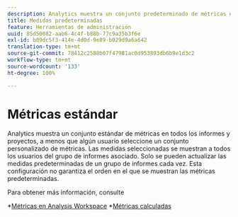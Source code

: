 ```yaml
---
description: Analytics muestra un conjunto predeterminado de métricas en todos los informes de conversión, a menos que algún usuario seleccione un conjunto personalizado de métricas. Las medidas seleccionadas se muestran a todos los usuarios del grupo de informes asociado. Solo se pueden actualizar las medidas predeterminadas de un grupo de informes cada vez. Esta configuración no garantiza el orden en el que se muestran las métricas predeterminadas.
title: Medidas predeterminadas
feature: Herramientas de administración
uuid: 85d50082-aab6-4c4f-b88b-77c9a35b3f6e
exl-id: b09dc5f3-414e-4d0d-9e89-b029d9a6a642
translation-type: tm+mt
source-git-commit: 78412c2588b07f47981ac0d953893db6b9e1d3c2
workflow-type: tm+mt
source-wordcount: '133'
ht-degree: 100%

---
```


# Métricas estándar

Analytics muestra un conjunto estándar de métricas en todos los informes y proyectos, a menos que algún usuario seleccione un conjunto personalizado de métricas. Las medidas seleccionadas se muestran a todos los usuarios del grupo de informes asociado. Solo se pueden actualizar las medidas predeterminadas de un grupo de informes cada vez. Esta configuración no garantiza el orden en el que se muestran las métricas predeterminadas.

Para obtener más información, consulte

*[Métricas en Analysis Workspace](/help/analyze/analysis-workspace/components/apply-create-metrics.md)
*[Métricas calculadas](/help/components/c-calcmetrics/cm-overview.md)

